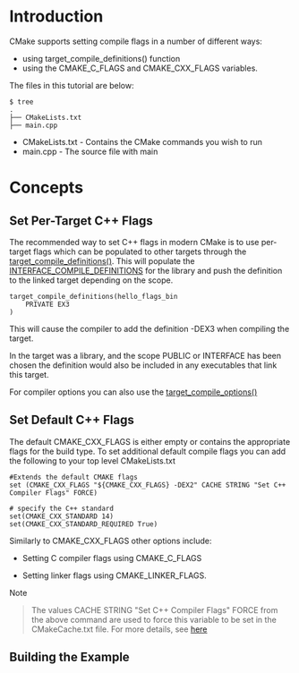 # Introduction


CMake supports setting compile flags in a number of different ways:

* using target_compile_definitions() function
* using the CMAKE_C_FLAGS and CMAKE_CXX_FLAGS variables.

The files in this tutorial are below:
```
$ tree
.
├── CMakeLists.txt
├── main.cpp
```

* CMakeLists.txt - Contains the CMake commands you wish to run
* main.cpp - The source file with main

# Concepts

## Set Per-Target C++ Flags

The recommended way to set C++ flags in modern CMake is to use per-target flags which can be populated to other targets through the [target_compile_definitions()](https://cmake.org/cmake/help/v3.0/command/target_compile_definitions.html?highlight=target_compile_definitions). This will populate the [INTERFACE_COMPILE_DEFINITIONS](https://cmake.org/cmake/help/v3.0/prop_tgt/INTERFACE_COMPILE_DEFINITIONS.html#prop_tgt:INTERFACE_COMPILE_DEFINITIONS) for the library and push the definition to the linked target depending on the scope.

```
target_compile_definitions(hello_flags_bin 
    PRIVATE EX3
)
```
This will cause the compiler to add the definition -DEX3 when compiling the target.

In the target was a library, and the scope PUBLIC or INTERFACE has been chosen the definition would also be included in any executables that link this target.

For compiler options you can also use the [target_compile_options()](https://cmake.org/cmake/help/v3.0/command/target_compile_options.html)

## Set Default C++ Flags


The default CMAKE_CXX_FLAGS is either empty or contains the appropriate flags for the build type.
To set additional default compile flags you can add the following to your top level CMakeLists.txt


```
#Extends the default CMAKE flags
set (CMAKE_CXX_FLAGS "${CMAKE_CXX_FLAGS} -DEX2" CACHE STRING "Set C++ Compiler Flags" FORCE)
```

```
# specify the C++ standard
set(CMAKE_CXX_STANDARD 14)
set(CMAKE_CXX_STANDARD_REQUIRED True)
```

Similarly to CMAKE_CXX_FLAGS other options include:

* Setting C compiler flags using CMAKE_C_FLAGS

* Setting linker flags using CMAKE_LINKER_FLAGS.

Note
> The values CACHE STRING "Set C++ Compiler Flags" FORCE from the above command are used to force this variable to be set in the CMakeCache.txt file. For more details, see [here](https://cmake.org/cmake/help/v3.0/command/set.html)

## Building the Example
